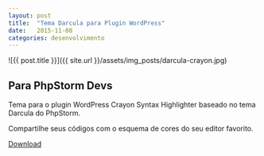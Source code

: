 ```yaml
---
layout: post
title:  "Tema Darcula para Plugin WordPress"
date:   2015-11-08
categories: desenvolvimento
---
```


![{{ post.title }}]({{ site.url }}/assets/img_posts/darcula-crayon.jpg)

## Para PhpStorm Devs

Tema para o plugin WordPress Crayon Syntax Highlighter baseado no tema Darcula do PhpStorm.

Compartilhe seus códigos com o esquema de cores do seu editor favorito.

[Download](https://github.com/natanfelles/crayon-darcula/archive/master.zip)
